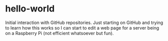 # hello-world
Initial interaction with GitHub repositories.
Just starting on GitHub and trying to learn how this works so I can start to edit a web page for a server being
on a Raspberry Pi (not efficient whatsoever but fun).
